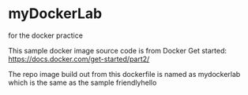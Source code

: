 # myDockerLab
for the docker practice

This sample docker image source code is from Docker Get started: https://docs.docker.com/get-started/part2/

The repo image build out from this dockerfile is named as mydockerlab which is the same as the sample friendlyhello
